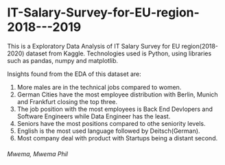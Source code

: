 # IT-Salary-Survey-for-EU-region-2018---2019
This is a Exploratory Data Analysis of IT Salary Survey for EU region(2018-2020) dataset from Kaggle.
Technologies used is Python, using libraries such as pandas, numpy and matplotlib.

Insights found from the EDA of this dataset are: 
   1. More males are in the technical jobs compared to women.
   2. German Cities have the most employee distribution with Berlin, Munich and Frankfurt closing the top three.
   3. The job position with the most employees is Back End Devlopers and Software Engineers while Data Engineer has the least.
   4. Seniors have the most positions compared to othe seniority levels.
   5. English is the most used language followed by Deitsch(German).
   6. Most company deal with product with Startups being a distant second.
   
   
   ###### Mwema, Mwema Phil
